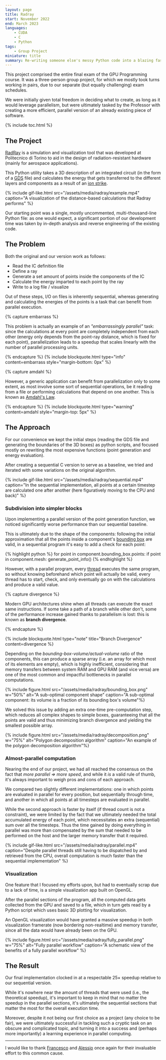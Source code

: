 ```yaml
---
layout: page
title: Radray
start: November 2022
end: March 2023
languages:
    - CUDA
    - C
    - Python
tags:
    - Group Project
miniature: title
summary: Re-writing someone else's messy Python code into a blazing fast parallel CUDA program is a cathartic experience.   
---
```


This project comprised the entire final exam of the GPU Programming course. It was a three-person group project, for which we mostly took turns working in pairs, due to our separate (but equally challenging) exam schedules.

We were initially given total freedom in deciding what to create, as long as it would leverage parallelism, but were ultimately tasked by the Professor with creating a more efficient, parallel version of an already existing piece of software.

{% include toc.html %}

## The Project

[RadRay](https://www.researchgate.net/publication/342684789_A_3D_Simulation-based_Approach_to_Analyze_Heavy_Ions-induced_SET_on_Digital_Circuits) is a simulation and visualization tool that was developed at Politecnico di Torino to aid in the design of radiation-resistant hardware (mainly for aerospace applications).

This Python utility takes a 3D description of an integrated circuit (in the form of a [GDS](https://en.wikipedia.org/wiki/GDSII) file) and calculates the energy that gets transferred to the different layers and components as a result of an [ion strike](https://en.wikipedia.org/wiki/Single-event_upset).

{% include gif-like.html src="/assets/media/radray/example.mp4" caption="A visualization of the distance-based calculations that Radray performs" %}

Our starting point was a single, mostly uncommented, multi-thousand-line Python file: as one would expect, a significant portion of our development time was taken by in-depth analysis and reverse engineering of the existing code.

## The Problem

Both the original and our version work as follows:

- Read the IC definition file
- Define a ray
- Generate a set amount of points inside the components of the IC
- Calculate the energy imparted to each point by the ray
- Write to a log file / visualize

Out of these steps, I/O on files is inherently sequential, whereas generating and calculating the energies of the points is a task that can benefit from parallel execution.

{% capture embarrass %}

This problem is actually an example of an *"embarrassingly parallel"* task: since the calculations at every point are completely independent from each other (energy only depends from the point-ray distance, which is fixed for each point), parallelization leads to a speedup that scales linearly with the number of parallel processing units.

{% endcapture %}
{% include blockquote.html type="info" content=embarrass style="margin-bottom: 0px" %}

{% capture amdahl %}

However, a generic application can benefit from parallelization only to some extent, as most involve some sort of sequential operations, be it reading from a file or performing calculations that depend on one another. This is known as [Amdahl's Law](https://en.wikipedia.org/wiki/Amdahl%27s_law).

{% endcapture %}
{% include blockquote.html type="warning" content=amdahl style="margin-top: 5px" %}

## The Approach

For our convenience we kept the initial steps (reading the GDS file and generating the boundaries of the 3D boxes) as python scripts, and focused mostly on rewriting the most expensive functions (point generation and energy evaluation).

After creating a sequential C version to serve as a baseline, we tried and iterated with some variations on the original algorithm.

{% include gif-like.html src="/assets/media/radray/sequential.mp4" caption="In the sequential implementation, all points at a certain timestep are calculated one after another (here figuratively moving to the CPU and back)" %}

### Subdivision into simpler blocks

Upon implementing a parallel version of the point generation function, we noticed significantly worse performance than our sequential baseline.

This is ultimately due to the shape of the components: following the initial approximation that all the points inside a component's [bounding box](https://en.wikipedia.org/wiki/Minimum_bounding_box) are valid, in a sequential program it's easy to add a check for each point:

{% highlight python %}
    for point in component.bounding_box.points:
        if point in component.mesh:
            generate_point_info()
{% endhighlight %}

However, with a parallel program, every [thread](https://en.wikipedia.org/wiki/Thread_(computing)) executes the same program, so without knowing beforehand which point will actually be valid, every thread has to start, check, and only eventually go on with the calculations and produce a valid value.

{% capture divergence %}

Modern GPU architectures shine when all threads can execute the exact same instructions. If some take a path of a branch while other don't, some of the performance increase gained thanks to parallelism is lost: this is known as **branch divergence**.

{% endcapture %}

{% include blockquote.html type="note" title="Branch Divergence" content=divergence %}

Depending on the *bounding-box-volume/actual-volume* ratio of the components, this can produce a sparse array (i.e. an array for which most of its elements are empty), which is highly inefficient, considering that memory transfers between system RAM and GPU RAM (and vice versa) are one of the most common and impactful bottlenecks in parallel computations.

{% include figure.html src="/assets/media/radray/bounding_box.png" w="50%" alt="A sub-optimal component shape" caption="A sub-optimal component: its volume is a fraction of its bounding box's volume"%}

We solved this issue by adding an extra one-time pre-computation step, which reduces all complex shapes to simple boxes, guaranteeing that all the points are valid and thus minimizing branch divergence and yielding the smallest possible array.

{% include figure.html src="/assets/media/radray/decomposition.png" w="75%" alt="Polygon decomposition algorithm" caption="An example of the polygon decomposition algorithm"%}

### Almost-parallel computation

Nearing the end of our project, we had all reached the consensus on the fact that *more parallel ⇒ more speed*, and while it *is* a valid rule of thumb, it's always important to weigh pros and cons of each approach.

We compared two slightly different implementations: one in which points are evaluated in parallel for every position, but sequentially through time, and another in which all points at all timesteps are evaluated in parallel.

While the second approach is faster by itself (if thread count is not a constraint), we were limited by the fact that we ultimately needed the total accumulated energy of each point, which necessitates an extra (sequential) sum over all the timesteps. Thus the time gained by doing everything in parallel was more than compensated by the sum that needed to be performed on the host and the larger memory transfer that it required.

{% include gif-like.html src="/assets/media/radray/parallel.mp4" caption="Despite parallel threads still having to be dispatched by and retrieved from the CPU, overall computation is much faster than the sequential implementation" %}

### Visualization

One feature that I focused my efforts upon, but had to eventually scrap due to a lack of time, is a simple visualization app built on OpenGL.

After the parallel sections of the program, all the computed data gets collected from the GPU and saved to a file, which in turn gets read by a Python script which uses basic 3D plotting for visualization.

An OpenGL visualization would have granted a massive speedup in both visualization framerate (now bordering non-realtime) and memory transfer, since all the data would have already been on the GPU.

{% include figure.html src="/assets/media/radray/fully_parallel.png" w="75%" alt="Fully parallel workflow" caption="A schematic view of the benefits of a fully parallel workflow" %}

## The Result

Our final implementation clocked in at a respectable 25× speedup relative to our sequential version.

While it's nowhere near the amount of threads that were used (i.e., the theoretical speedup), it's important to keep in mind that no matter the speedup in the parallel sections, it's ultimately the sequential sections that matter the most for the overall execution time.

Moreover, despite it not being our first choice as a project (any choice to be fair), we were ultimately successful in tackling such a cryptic task on an obscure and complicated topic, and turning it into a success and (perhaps more importantly) a learning experience in parallel computing.

___

I would like to thank [Francesco](https://github.com/Francesco-Carlucci) and [Alessio](https://github.com/alessiocaviglia) once again for their invaluable effort to this common cause.
